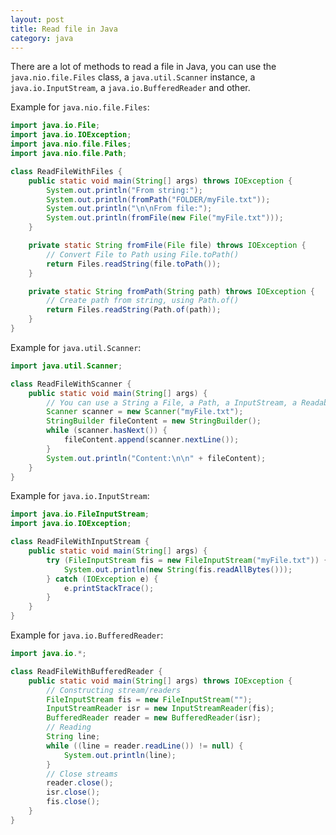 ```yaml
---
layout: post
title: Read file in Java
category: java
---
```


There are a lot of methods to read a file in Java, you can use the ``java.nio.file.Files`` class,
a ``java.util.Scanner`` instance, a ``java.io.InputStream``, a ``java.io.BufferedReader`` and other.

Example for ``java.nio.file.Files``:

```java
import java.io.File;
import java.io.IOException;
import java.nio.file.Files;
import java.nio.file.Path;

class ReadFileWithFiles {
    public static void main(String[] args) throws IOException {
        System.out.println("From string:");
        System.out.println(fromPath("FOLDER/myFile.txt"));
        System.out.println("\n\nFrom file:");
        System.out.println(fromFile(new File("myFile.txt")));
    }

    private static String fromFile(File file) throws IOException {
        // Convert File to Path using File.toPath()
        return Files.readString(file.toPath());
    }

    private static String fromPath(String path) throws IOException {
        // Create path from string, using Path.of()
        return Files.readString(Path.of(path));
    }
}
```

Example for ``java.util.Scanner``:

```java
import java.util.Scanner;

class ReadFileWithScanner {
    public static void main(String[] args) {
        // You can use a String a File, a Path, a InputStream, a Readable or a ReadableByteChannel.
        Scanner scanner = new Scanner("myFile.txt");
        StringBuilder fileContent = new StringBuilder();
        while (scanner.hasNext()) {
            fileContent.append(scanner.nextLine());
        }
        System.out.println("Content:\n\n" + fileContent);
    }
}
```

Example for ``java.io.InputStream``:

```java
import java.io.FileInputStream;
import java.io.IOException;

class ReadFileWithInputStream {
    public static void main(String[] args) {
        try (FileInputStream fis = new FileInputStream("myFile.txt")) {
            System.out.println(new String(fis.readAllBytes()));
        } catch (IOException e) {
            e.printStackTrace();
        }
    }
}
```

Example for ``java.io.BufferedReader``:

```java
import java.io.*;

class ReadFileWithBufferedReader {
    public static void main(String[] args) throws IOException {
        // Constructing stream/readers
        FileInputStream fis = new FileInputStream("");
        InputStreamReader isr = new InputStreamReader(fis);
        BufferedReader reader = new BufferedReader(isr);
        // Reading
        String line;
        while ((line = reader.readLine()) != null) {
            System.out.println(line);
        }
        // Close streams
        reader.close();
        isr.close();
        fis.close();
    }
}
```
